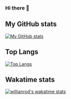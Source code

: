 ### Hi there 👋

<!--
**ixicale/ixicale** is a ✨ _special_ ✨ repository because its `README.md` (this file) appears on your GitHub profile.

Here are some ideas to get you started:

- 🔭 I’m currently working on ...
- 🌱 I’m currently learning ...
- 👯 I’m looking to collaborate on ...
- 🤔 I’m looking for help with ...
- 💬 Ask me about ...
- 📫 How to reach me: ...
- 😄 Pronouns: ...
- ⚡ Fun fact: ...
-->


## My GitHub stats

[![My GitHub stats](https://github-readme-stats.vercel.app/api?username=ixicale&show_icons=true&count_private=true&include_all_commits=true)](https://github.com/anuraghazra/github-readme-stats)

## Top Langs
[![Top Langs](https://github-readme-stats.vercel.app/api/top-langs/?username=ixicale&layout=compact&show_icons=true)](https://github.com/anuraghazra/github-readme-stats)

## Wakatime stats

[![willianrod's wakatime stats](https://github-readme-stats.vercel.app/api/wakatime?username=ixicale)](https://github.com/anuraghazra/github-readme-stats)
